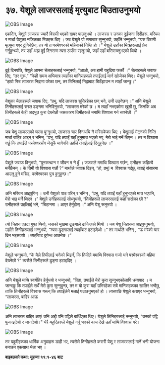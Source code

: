 # ३७. येशूले लाजरसलाई मृत्युबाट बिउताउनुभयो

![OBS Image](https://cdn.door43.org/obs/jpg/360px/obs-en-37-01.jpg)

एकदिन, येशूले लाजरस ज्यादै विरामी भएको खबर पाउनुभयो । लाजरस र उनका दुईजना दिदीहरू, मरियम र मार्था येशूका नजिकका मित्रहरू थिए । जब येशूले यो समाचार सुन्‍नुभयो, उहाँले भन्‍नुभयो, “यस बिरामी मृत्युमा गएर टुंगिनेछैन, तर यो त परमेश्‍वरको महिमाको निम्ति हो ।” येशूले उहाँका मित्रहरूलाई प्रेम गर्नुहुन्थ्यो, तर उहाँ अझ दुई दिनसम्म त्यस ठाउँमा रहनुभयो, जहाँ उहाँ बसिराख्‍नुभएको थियो ।

![OBS Image](https://cdn.door43.org/obs/jpg/360px/obs-en-37-02.jpg)

दुई दिनपछि, येशूले आफ्ना चेलाहरूलाई भन्‍नुभयो, “आओ, अब हामी यहूदिया फर्कौं ।” चेलाहरूले जवाफ दिए, “तर गुरू,” “केही समय अघिमात्र त्यहाँका मानिसहरूले तपाईंलाई मार्न खोजेका थिए। येशूले भन्‍नुभयो, "हाम्रो मित्र लाजरस निद्रामा परेका छन्, तर तिनिलाई निद्राबाट बिउँझाउन म त्‍यहाँ जान्‍छु।"

![OBS Image](https://cdn.door43.org/obs/jpg/360px/obs-en-37-03.jpg)

येशूका चेलाहरूले जवाफ दिए, “प्रभु, यदि लाजरस सुतिरहेका छन् भने, उनी उठ्नेछन् ।” अनि येशूले तिनीहरूलाई सरल ढङ्गमा भनिदिनुभयो, “लाजरस मरेको छ । म त्यहाँ नभएकोमा खुशी छु, किनकि अब तिमीहरूले केही अद्भूत कुरा देख्‍नेछौ जसकारण तिमीहरूले ममाथि विश्‍वास गर्न सक्नेछौ ।”

![OBS Image](https://cdn.door43.org/obs/jpg/360px/obs-en-37-04.jpg)

जब येशू लाजरसको घरमा पुग्‍नुभयो, लाजरस चार दिनअघि नै मरिसकेका थिए । येशूलाई भेट्नको निम्ति मार्था बाहिर आइन् र भनिन्, “प्रभु, यदि तपाईं यहाँ हुनुमात्र भएको भए, मेरो भाई मर्ने थिएन । तर म विश्‍वास गर्छु कि तपाईंले परमेश्‍वरसँग जेसुकै मागेपनि उहाँले तपाईंलाई दिनुहुनेछ ।”

![OBS Image](https://cdn.door43.org/obs/jpg/360px/obs-en-37-05.jpg)

येशूले जवाफ दिनुभयो, “पुनरुत्थान र जीवन म नै हुँ । जजसले ममाथि विश्‍वास गर्छन्, उनीहरू कहिल्यै मर्नेछैनन् । के तिमी यो विश्‍वास गर्छौ ?” मार्थाले जवाफ दिइन्, “हो, प्रभु! म  विश्‍वास गर्दछु, तपाई संसारमा आउनु हुने मसिह, परमेश्‍वरका पुत्र हुनुहुन्‍छ।"

![OBS Image](https://cdn.door43.org/obs/jpg/360px/obs-en-37-06.jpg)

अनि मरियम आइपुगिन् । उनी येशूको पाउ परिन् र भनिन् , “प्रभु, यदि तपाईं यहाँ हुनुभएको मात्र भएपनि, मेरो भाइ मर्ने थिएन ।” येशूले उनीहरूलाई सोध्‍नुभयो, “तिमीहरूले लाजरसलाई कहाँ राखेका छौ ?” उनीहरूले उहाँलाई भने, “चिहानमा । आएर हेर्नुहोस् ।” अनि येशू रूनुभयो ।

![OBS Image](https://cdn.door43.org/obs/jpg/360px/obs-en-37-07.jpg)

त्यो चिहान एउटा गुफा थियो, जसको मुखमा ढुङ्गाले ढाकिएको थियो । जब येशू चिहानमा आइपुग्‍नुभयो, उहाँले तिनीहरूलाई भन्‍नुभयो, “त्यस ढुङ्गालाई त्यहाँबाट हटाइदेओ ।” तर मार्थाले भनिन् , “ऊ मरेको चार दिन भइसक्यो । त्यहाँबाट दुर्गन्ध आउनेछ ।”

![OBS Image](https://cdn.door43.org/obs/jpg/360px/obs-en-37-08.jpg)

येशूले भन्‍नुभयो, “के मैले तिमीलाई भनेको थिइनँ, कि तिमीले ममाथि विश्‍वास गर्‍यो भने परमेश्‍वरको महिमा देख्‍नेछौ ?” त्यसैले तिनीहरूले ढुङ्गा हटाइदिए ।

![OBS Image](https://cdn.door43.org/obs/jpg/360px/obs-en-37-09.jpg)

अनि येशूले माथि स्वर्गतिर हेर्नुभयो र भन्‍नुभयो, “पिता, तपाईंले मेरो कुरा सुन्‍नुभएकोलागि धन्यवाद । म जान्दछु कि तपाईंले सधैँ मेरो कुरा सुन्‍नुहुन्छ, तर म यो कुरा यहाँ उभिरहेका सबै मानिसहरूका खातिर भन्दैछु, ताकि तिनीहरूले विश्‍वास गरून् कि तपाईंलेनै मलाई पठाउनुभएको हो । त्यसपछि येशूले कराएर भन्‍नुभयो, “लाजरस, बाहिर आऊ

![OBS Image](https://cdn.door43.org/obs/jpg/360px/obs-en-37-10.jpg)

अनि लाजरस बाहिर आए! उनि अझै पनि पट्टिले बाधिँएका थिए। येशुले तिनिहरुलाई भन्‍नुभयो, "उस्को पट्टि फुकाइदेओ र जानदेओ।" धेरै यहुदिहरुले येशुले गर्नु भएको काम देखे उहाँ माथि विश्‍वास गरे।

![OBS Image](https://cdn.door43.org/obs/jpg/360px/obs-en-37-11.jpg)

तर यहूदीहरूका धार्मिक अगुवाहरू डाही भए, त्यसैले तिनीहरूले कसरी येशू र लाजरसलाई मार्ने भनी योजना बनाउन एकसाथ भेला भए ।

__बाइबलको कथा: यूहन्‍ना ११:१-४६ बाट__
